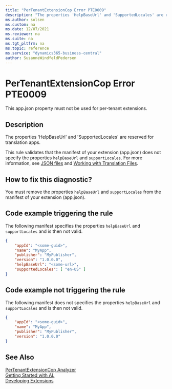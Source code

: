 ```yaml
---
title: "PerTenantExtensionCop Error PTE0009"
description: "The properties 'HelpBaseUrl' and 'SupportedLocales' are reserved for translation apps."
ms.author: solsen
ms.custom: na
ms.date: 12/07/2021
ms.reviewer: na
ms.suite: na
ms.tgt_pltfrm: na
ms.topic: reference
ms.service: "dynamics365-business-central"
author: SusanneWindfeldPedersen
---
```

[//]: # (START>DO_NOT_EDIT)
[//]: # (IMPORTANT:Do not edit any of the content between here and the END>DO_NOT_EDIT.)
[//]: # (Any modifications should be made in the .xml files in the ModernDev repo.)
# PerTenantExtensionCop Error PTE0009
This app.json property must not be used for per-tenant extensions.

## Description
The properties 'HelpBaseUrl' and 'SupportedLocales' are reserved for translation apps.

[//]: # (IMPORTANT: END>DO_NOT_EDIT)

This rule validates that the manifest of your extension (app.json) does not specify the properties `helpBaseUrl` and `supportLocales`.
For more information, see [JSON files](../devenv-json-files.md) and [Working with Translation Files](../devenv-work-with-translation-files.md).

## How to fix this diagnostic?

You must remove the properties `helpBaseUrl` and `supportLocales` from the manifest of your extension (app.json).

## Code example triggering the rule

The following manifest specifies the properties `helpBaseUrl` and `supportLocales` and is then not valid.

```JSON
{
    "appId": "<some-guid>",
    "name": "MyApp",
    "publisher": "MyPublisher",
    "version": "1.0.0.0",
    "helpBaseUrl": "<some-url>",
    "supportedLocales": [ "en-US" ]
}
```

## Code example not triggering the rule

The following manifest does not specifies the properties `helpBaseUrl` and `supportLocales` and is then not valid.

```JSON
{
    "appId": "<some-guid>",
    "name": "MyApp",
    "publisher": "MyPublisher",
    "version": "1.0.0.0"
}
```


## See Also  
[PerTenantExtensionCop Analyzer](pertenantextensioncop.md)  
[Getting Started with AL](../devenv-get-started.md)  
[Developing Extensions](../devenv-dev-overview.md)  